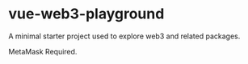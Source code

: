# vue-web3-playground
A minimal starter project used to explore web3 and related packages.

MetaMask Required.

